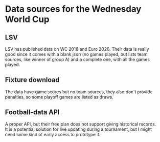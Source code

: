 # Data sources for the Wednesday World Cup

## LSV
LSV has published data on WC 2018 and Euro 2020.
Their data is really good since it comes with a blank json (no games played, but lists team sources, like winner of group A) and a complete one, with all the games played.

## Fixture download
The data have game scores but no team sources, they also don't provide penalties, so some playoff games are listed as draws.

## Football-data API
A proper API, but their free plan does not support giving historical records.
It is a potential solution for live updating during a tournament, but I might need some kind of early access to prototype it.
